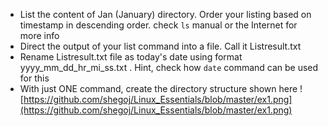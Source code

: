 - List the content of Jan (January) directory. Order your listing based on timestamp in descending order. check `ls` manual or the Internet for more info
- Direct the output of your list command into a file. Call it Listresult.txt
- Rename Listresult.txt file as today's date using format yyyy_mm_dd_hr_mi_ss.txt . Hint, check how `date` command can be used for this
- With just ONE command, create the directory structure shown here
![https://github.com/shegoj/Linux_Essentials/blob/master/ex1.png](https://github.com/shegoj/Linux_Essentials/blob/master/ex1.png)
